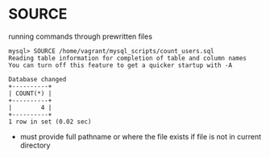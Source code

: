 # SOURCE

running commands through prewritten files

``` terminal:
mysql> SOURCE /home/vagrant/mysql_scripts/count_users.sql
Reading table information for completion of table and column names
You can turn off this feature to get a quicker startup with -A

Database changed
+----------+
| COUNT(*) |
+----------+
|        4 |
+----------+
1 row in set (0.02 sec)
```

- must provide full pathname or where the file exists if file is not in current directory
